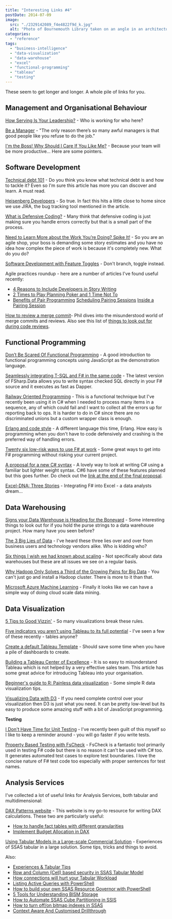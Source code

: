 ```yaml
---
title: "Interesting Links #4"
postDate: 2014-07-09
image:
  src: "./2329142089_f4e4822f9d_k.jpg"
  alt: "Photo of Bournemouth Library taken on an angle in an architectural style."
categories: 
  - "reference"
tags: 
  - "business-intelligence"
  - "data-visualization"
  - "data-warehouse"
  - "excel"
  - "functional-programming"
  - "tableau"
  - "testing"
---
```


These seem to get longer and longer. A whole pile of links for you.

## Management and Organisational Behaviour

[How Serving Is Your Leadership?](http://www.jrothman.com/blog/mpd/2014/06/how-serving-is-your-leadership.html) - Who is working for who here?

[Be a Manager](https://medium.com/servant-leadership/be-a-manager-3b0e39d87179) - "The only reason there’s so many awful managers is that good people like you refuse to do the job."

[I'm the Boss! Why Should I Care If You Like Me?](http://blogs.hbr.org/2013/05/im-the-boss-why-should-i-care/) - Because your team will be more productive... Here are some pointers.

## Software Development

[Technical debt 101](https://medium.com/@joaomilho/festina-lente-e29070811b84) - Do you think you know what technical debt is and how to tackle it? Even so I'm sure this article has more you can discover and learn. A must read.

[Heisenberg Developers](http://mikehadlow.blogspot.co.uk/2014/06/heisenberg-developers.html) - So true. In fact this hits a little close to home since we use JIRA, the bug tracking tool mentioned in the article.

[What is Defensive Coding?](http://msmvps.com/blogs/deborahk/archive/2014/05/16/what-is-defensive-coding.aspx) - Many think that defensive coding is just making sure you handle errors correctly but that is a small part of the process.

[Need to Learn More about the Work You’re Doing? Spike It!](http://www.agileconnection.com/article/need-learn-more-about-work-you-re-doing-spike-it) - So you are an agile shop, your boss is demanding some story estimates and you have no idea how complex the piece of work is because it's completely new. What do you do?

[Software Development with Feature Toggles](http://msdn.microsoft.com/en-ca/magazine/dn683796.aspx) - Don't branch, toggle instead.

Agile practices roundup - here are a number of articles I've found useful recently:

- [4 Reasons to Include Developers in Story Writing](http://www.mountaingoatsoftware.com/blog/4-reasons-to-include-developers-in-story-writing)
- [2 Times to Play Planning Poker and 1 Time Not To](http://www.mountaingoatsoftware.com/blog/2-times-to-play-planning-poker-and-1-time-not-to)
- [Benefits of Pair Programming](http://geekswithblogs.net/TimothyK/archive/2014/04/27/benefits-of-pair-programming.aspx) [Scheduling Pairing Sessions](http://geekswithblogs.net/TimothyK/archive/2014/04/27/scheduling-pairing-sessions.aspx) [Inside a Pairing Session](http://geekswithblogs.net/TimothyK/archive/2014/04/27/inside-a-pairing-session.aspx)

[How to review a merge commit](http://haacked.com/archive/2014/02/21/reviewing-merge-commits)\- Phil dives into the misunderstood world of merge commits and reviews. Also see this list of [things to look out for during code reviews](http://blogs.msdn.com/b/cdndevs/archive/2014/05/07/what-should-i-be-looking-for-during-code-reviews.aspx).

## Functional Programming

[Don’t Be Scared Of Functional Programming](http://www.smashingmagazine.com/2014/07/02/dont-be-scared-of-functional-programming/) - A good introduction to functional programming concepts using JavaScript as the demonstration language.

[Seamlessly integrating T-SQL and F# in the same code](http://blogs.msdn.com/b/fsharpteam/archive/2014/05/23/fsharp-data-sqlclient-seamlessly-integrating-sql-and-f-in-the-same-code-base-guest-post.aspx) - The latest version of FSharp.Data allows you to write syntax checked SQL directly in your F# source and it executes as fast as Dapper.

[Railway Oriented Programming](http://fsharpforfunandprofit.com/rop/) - This is a functional technique but I've recently been using it in C# when I needed to process many items in a sequence, any of which could fail and I want to collect all the errors up for reporting back to ops. It is harder to do in C# since there are no discriminated unions but a custom wrapper class is enough.

[Erlang and code style](https://medium.com/p/b5936dceb5e4) - A different language this time, Erlang. How easy is programming when you don't have to code defensively and crashing is the preferred way of handling errors.

[Twenty six low-risk ways to use F# at work](http://fsharpforfunandprofit.com/posts/low-risk-ways-to-use-fsharp-at-work/) - Some great ways to get into F# programming without risking your current project.

[A proposal for a new C# syntax](http://www.slideshare.net/ScottWlaschin/c-light) - A lovely way to look at writing C# using a familiar but lighter weight syntax. C#6 have some of these features planned but this goes further. Do check out the [link at the end of the final proposal](http://bit.ly/csharp-light).

[Excel-DNA: Three Stories](http://luajalla.azurewebsites.net/excel-dna-three-stories/) - Integrating F# into Excel - a data analysts dream...

## Data Warehousing

[Signs your Data Warehouse is Heading for the Boneyard](http://richardlees.blogspot.co.uk/2014/06/signs-your-data-warehouse-is-heading.html) - Some interesting things to look out for if you hold the purse strings to a data warehouse project. How many have you seen before?

[The 3 Big Lies of Data](http://www.powerpivotpro.com/2014/05/the-3-big-lies-of-data-power-pivot-vs-power-view-power-query-qa-etc/) - I've heard these three lies over and over from business users and technology vendors alike. Who is kidding who?

[Six things I wish we had known about scaling](http://martin.kleppmann.com/2014/03/26/six-things-about-scaling.html) - Not specifically about data warehouses but these are all issues we see on a regular basis.

[Why Hadoop Only Solves a Third of the Growing Pains for Big Data](http://www.wired.com/2014/01/hadoop-solves-third-growing-pains-big-data/) - You can't just go and install a Hadoop cluster. There is more to it than that.

[Microsoft Azure Machine Learning](http://azure.microsoft.com/en-us/campaigns/machine-learning/) - Finally it looks like we can have a simple way of doing cloud scale data mining.

## Data Visualization

[5 Tips to Good Vizzin'](http://vizcandy.blogspot.no/2014/04/5-tips-to-good-vizzin.html) - So many visualizations break these rules.

[Five indicators you aren’t using Tableau to its full potential](http://www.theinformationlab.co.uk/2014/06/13/five-indicators-arent-using-tableau-full-potential/) - I've seen a few of these recently - tables anyone?

[Create a default Tableau Template](http://wannabedatarockstar.blogspot.co.uk/2013/06/create-default-tableau-template.html) - Should save some time when you have a pile of dashboards to create.

[Building a Tableau Center of Excellence](https://www.slalom.com/thinking/building-a-tableau-center-of-excellence) - It is so easy to misunderstand Tableau which is not helped by a very effective sales team. This article has some great advice for introducing Tableau into your organisation.

[Beginner's guide to R: Painless data visualization](http://www.computerworld.com/s/article/9239723/Beginner_s_guide_to_R_Painless_data_visualization_) - Some simple R data visualization tips.

[Visualizing Data with D3](http://www.sitepoint.com/visualizing-data-d3/) - If you need complete control over your visualization then D3 is just what you need. It can be pretty low-level but its easy to produce some amazing stuff with a bit of JavaScript programming.

**Testing**

[I Don't Have Time for Unit Testing](http://msmvps.com/blogs/deborahk/archive/2014/06/04/i-don-t-have-time-for-unit-testing.aspx) - I've recently been guilt of this myself so I like to keep a reminder around - you will go faster if you write tests.

[Property Based Testing with FsCheck](http://comp-phil.blogspot.co.uk/2014/05/property-based-testing-with-fscheck.html) - FsCheck is a fantastic tool primarily used in testing F# code but there is no reason it can't be used with C# too. It generates automated test cases to explore test boundaries. I love the concise nature of F# test code too especially with proper sentences for test names.

## Analysis Services

I've collected a lot of useful links for Analysis Services, both tabular and multidimensional:

[DAX Patterns website](http://sqlblog.com/blogs/marco_russo/archive/2014/02/18/dax-patterns-website-official-launch-dax-powerpivot-tabular.aspx) - This website is my go-to resource for writing DAX calculations. These two are particularly useful:

- [How to handle fact tables with different granularities](http://sqlblog.com/blogs/marco_russo/archive/2014/05/01/how-to-handle-fact-tables-with-different-granularities-in-dax-powerpivot-tabular.aspx)
- [Implement Budget Allocation in DAX](http://sqlblog.com/blogs/marco_russo/archive/2014/05/15/implement-budget-allocation-in-dax-for-power-pivot-and-tabular-powerpivot-tabular-ssas-dax.aspx)

[Using Tabular Models in a Large-scale Commercial Solution](http://www.sqlbi.com/articles/using-tabular-models-in-a-large-scale-commercial-solution) - Experiences of SSAS tabular in a large solution. Some tips, tricks and things to avoid.

Also:

- [Experiences & Tabular Tips](http://christianwade.wordpress.com/2014/04/16/experiences-tabular-tips/)
- [Row and Column (Cell) based security in SSAS Tabular Model](http://www.mund-consulting.com/Blog/Posts/row-and-column-based-security-in-ssas-tabular-model.aspx)
- [How connections will hurt your Tabular Workload](http://blogs.prodata.ie/post/How-connections-will-hurt-your-Tabular-Workload.aspx)
- [Listing Active Queries with PowerShell](http://geekswithblogs.net/darrengosbell/archive/2014/03/03/ssas-ndash-listing-active-queries-with-powershell.aspx)
- [How to build your own SSAS Resource Governor with PowerShell](http://geekswithblogs.net/darrengosbell/archive/2014/03/31/how-to-build-your-own-ssas-resource-governor-with-powershell.aspx)
- [5 Tools for Understanding BISM Storage](http://prologika.com/CS/blogs/blog/archive/2014/04/13/5-tools-for-understanding-bism-storage.aspx)
- [How to Automate SSAS Cube Partitioning in SSIS](http://dataqueen.azurewebsites.net/?p=1351)
- [How to turn off/on bitmap indexes in SSAS](http://blogs.prodata.ie/post/How-to-turn-offon-bitmap-indexes-in-SSAS.aspx)
- [Context Aware And Customised Drillthrough](http://www.mssqlgirl.com/context-aware-and-customised-drillthrough.html)
